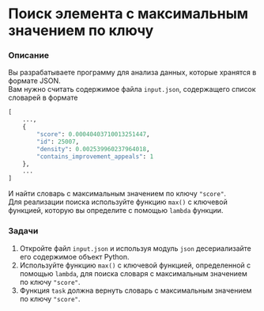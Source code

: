 # Поиск элемента с максимальным значением по ключу

### Описание

Вы разрабатываете программу для анализа данных, которые хранятся в формате JSON.  
Вам нужно считать содержимое файла `input.json`, содержащего список словарей в формате
```python
[
    ...,
    {
        "score": 0.00040403710013251447,
        "id": 25007,
        "density": 0.002539960237964018,
        "contains_improvement_appeals": 1
    },
    ...
]
```
И найти словарь с максимальным значением по ключу `"score"`.  
Для реализации поиска используйте функцию `max()` с ключевой функцией, которую вы определите с помощью `lambda` функции.

### Задачи

1. Откройте файл `input.json` и используя модуль `json` десериализайте его содержимое объект Python.
2. Используйте функцию `max()` с ключевой функцией, определенной с помощью `lambda`, для поиска словаря с максимальным значением по ключу `"score"`.
3. Функция `task` должна вернуть словарь с максимальным значением по ключу `"score"`.
